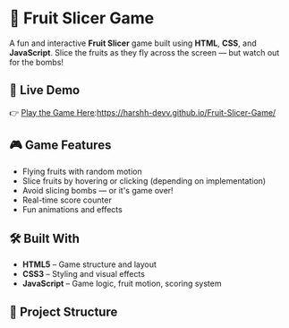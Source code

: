 # 🍉 Fruit Slicer Game

A fun and interactive **Fruit Slicer** game built using **HTML**, **CSS**, and **JavaScript**. Slice the fruits as they fly across the screen — but watch out for the bombs!

## 🚀 Live Demo

👉 [Play the Game Here](https://harshh-devv.github.io/Fruit-Slicer-Game/):https://harshh-devv.github.io/Fruit-Slicer-Game/

## 🎮 Game Features

- Flying fruits with random motion
- Slice fruits by hovering or clicking (depending on implementation)
- Avoid slicing bombs — or it's game over!
- Real-time score counter
- Fun animations and effects

## 🛠️ Built With

- **HTML5** – Game structure and layout
- **CSS3** – Styling and visual effects
- **JavaScript** – Game logic, fruit motion, scoring system

## 📁 Project Structure

